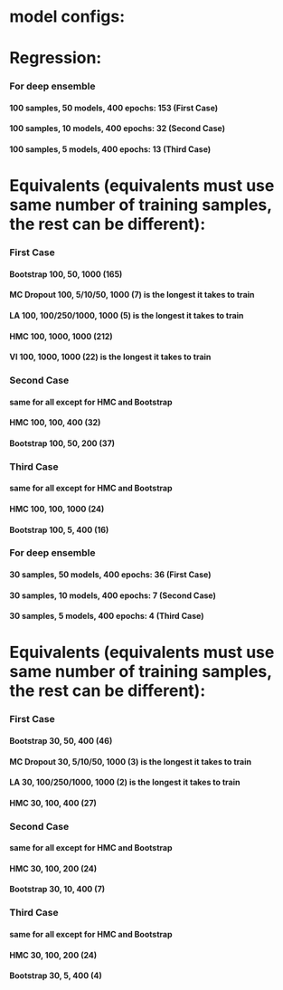 # model configs:

# Regression:
### For deep ensemble
#### 100 samples, 50 models, 400 epochs: 153 (First Case)
#### 100 samples, 10 models, 400 epochs: 32 (Second Case)
#### 100 samples, 5 models, 400 epochs: 13 (Third Case)

# Equivalents (equivalents must use same number of training samples, the rest can be different):
### First Case

#### Bootstrap 100, 50, 1000 (165)
#### MC Dropout 100, 5/10/50, 1000 (7) is the longest it takes to train
#### LA 100, 100/250/1000, 1000 (5) is the longest it takes to train
#### HMC 100, 1000, 1000 (212)
#### VI 100, 1000, 1000 (22) is the longest it takes to train

### Second Case
#### same for all except for HMC and Bootstrap
#### HMC 100, 100, 400 (32)
#### Bootstrap 100, 50, 200 (37)

### Third Case
#### same for all except for HMC and Bootstrap
#### HMC 100, 100, 1000 (24)
#### Bootstrap 100, 5, 400 (16)


### For deep ensemble
#### 30 samples, 50 models, 400 epochs: 36 (First Case)
#### 30 samples, 10 models, 400 epochs: 7 (Second Case)
#### 30 samples, 5 models, 400 epochs: 4 (Third Case)

# Equivalents (equivalents must use same number of training samples, the rest can be different):
### First Case

#### Bootstrap 30, 50, 400 (46)
#### MC Dropout 30, 5/10/50, 1000 (3) is the longest it takes to train
#### LA 30, 100/250/1000, 1000 (2) is the longest it takes to train
#### HMC 30, 100, 400 (27)

### Second Case
#### same for all except for HMC and Bootstrap
#### HMC 30, 100, 200 (24)
#### Bootstrap 30, 10, 400 (7)

### Third Case
#### same for all except for HMC and Bootstrap
#### HMC 30, 100, 200 (24)
#### Bootstrap 30, 5, 400 (4)
